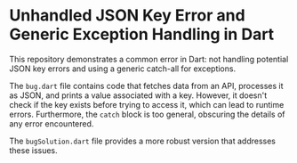 # Unhandled JSON Key Error and Generic Exception Handling in Dart

This repository demonstrates a common error in Dart: not handling potential JSON key errors and using a generic catch-all for exceptions.

The `bug.dart` file contains code that fetches data from an API, processes it as JSON, and prints a value associated with a key.  However, it doesn't check if the key exists before trying to access it, which can lead to runtime errors.  Furthermore, the `catch` block is too general, obscuring the details of any error encountered.

The `bugSolution.dart` file provides a more robust version that addresses these issues.